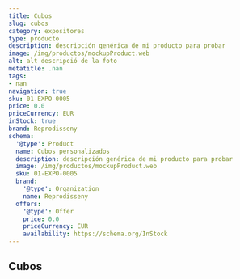 ```yaml
---
title: Cubos
slug: cubos
category: expositores
type: producto
description: descripción genérica de mi producto para probar
image: /img/productos/mockupProduct.web
alt: alt descripció de la foto
metatitle: .nan
tags:
- nan
navigation: true
sku: 01-EXPO-0005
price: 0.0
priceCurrency: EUR
inStock: true
brand: Reprodisseny
schema:
  '@type': Product
  name: Cubos personalizados
  description: descripción genérica de mi producto para probar
  image: /img/productos/mockupProduct.web
  sku: 01-EXPO-0005
  brand:
    '@type': Organization
    name: Reprodisseny
  offers:
    '@type': Offer
    price: 0.0
    priceCurrency: EUR
    availability: https://schema.org/InStock
---
```


## Cubos

